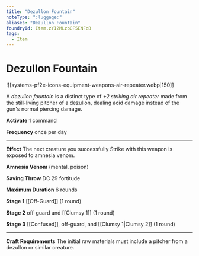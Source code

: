 ```yaml
---
title: "Dezullon Fountain"
noteType: ":luggage:"
aliases: "Dezullon Fountain"
foundryId: Item.zYI2MLzbCF5ENFcB
tags:
  - Item
---
```


# Dezullon Fountain
![[systems-pf2e-icons-equipment-weapons-air-repeater.webp|150]]

A _dezullon fountain_ is a distinct type of _+2 striking air repeater_ made from the still-living pitcher of a dezullon, dealing acid damage instead of the gun's normal piercing damage.

**Activate** 1 command

**Frequency** once per day

* * *

**Effect** The next creature you successfully Strike with this weapon is exposed to amnesia venom.

**Amnesia Venom** (mental, poison)

**Saving Throw** DC 29 fortitude

**Maximum Duration** 6 rounds

**Stage 1** [[Off-Guard]] (1 round)

**Stage 2** off-guard and [[Clumsy 1]] (1 round)

**Stage 3** [[Confused]], off-guard, and [[Clumsy 1|Clumsy 2]] (1 round)

* * *

**Craft Requirements** The initial raw materials must include a pitcher from a dezullon or similar creature.
